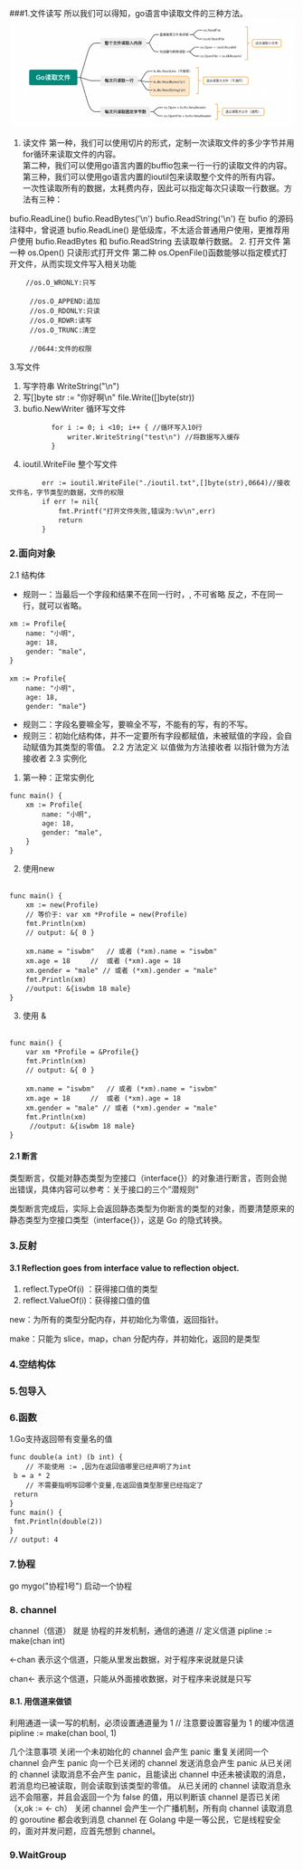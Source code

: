 ###1.文件读写
所以我们可以得知，go语言中读取文件的三种方法。
![](images/fileread.png)
1. 读文件
第一种，我们可以使用切片的形式，定制一次读取文件的多少字节并用for循环来读取文件的内容。<br>
第二种，我们可以使用go语言内置的buffio包来一行一行的读取文件的内容。<br>
第三种，我们可以使用go语言内置的ioutil包来读取整个文件的所有内容。<br>
一次性读取所有的数据，太耗费内存，因此可以指定每次只读取一行数据。方法有三种：

bufio.ReadLine()
bufio.ReadBytes('\n')
bufio.ReadString('\n')
在 bufio 的源码注释中，曾说道 bufio.ReadLine() 是低级库，不太适合普通用户使用，更推荐用户使用 bufio.ReadBytes 和 bufio.ReadString 去读取单行数据。
2. 打开文件
第一种 os.Open() 只读形式打开文件
第二种 os.OpenFile()函数能够以指定模式打开文件，从而实现文件写入相关功能
``` os.O_CREATE:创建
    //os.O_WRONLY:只写
     
     //os.O_APPEND:追加
     //os.O_RDONLY:只读
     //os.O_RDWR:读写
     //os.O_TRUNC:清空
  
     //0644:文件的权限 
```

3.写文件
1. 写字符串 WriteString("\n") 
2. 写[]byte str := "你好啊\n" file.Write([]byte(str))
3. bufio.NewWriter    循环写文件
    ```writer := bufio.NewWriter(file) //往文件里面写入内容，得到了一个writer对象
           for i := 0; i <10; i++ { //循环写入10行
               writer.WriteString("test\n") //将数据写入缓存
           } 
4. ioutil.WriteFile 整个写文件
``` str := "Hello Golang！"
        err := ioutil.WriteFile("./ioutil.txt",[]byte(str),0664)//接收文件名，字节类型的数据，文件的权限
        if err != nil{
            fmt.Printf("打开文件失败,错误为:%v\n",err)
            return
        } 
```` 
### 2.面向对象
2.1  结构体
* 规则一：当最后一个字段和结果不在同一行时，, 不可省略 反之，不在同一行，就可以省略。

```cassandraql
xm := Profile{
    name: "小明",
    age: 18,
    gender: "male",
}

xm := Profile{
    name: "小明",
    age: 18,
    gender: "male"}
```
* 规则二：字段名要嘛全写，要嘛全不写，不能有的写，有的不写。
* 规则三：初始化结构体，并不一定要所有字段都赋值，未被赋值的字段，会自动赋值为其类型的零值。
2.2 方法定义
以值做为方法接收者
以指针做为方法接收者
2.3 实例化
1. 第一种：正常实例化
```
func main() {
    xm := Profile{
        name: "小明",
        age: 18,
        gender: "male",
    }
}
```
2. 使用new 
```cassandraql

func main() {
    xm := new(Profile)
    // 等价于: var xm *Profile = new(Profile)
    fmt.Println(xm)
    // output: &{ 0 }

    xm.name = "iswbm"   // 或者 (*xm).name = "iswbm"
    xm.age = 18     //  或者 (*xm).age = 18
    xm.gender = "male" // 或者 (*xm).gender = "male"
    fmt.Println(xm)
    //output: &{iswbm 18 male}
}
```
3. 使用 &
```cassandraql

func main() {
    var xm *Profile = &Profile{}
    fmt.Println(xm)
    // output: &{ 0 }

    xm.name = "iswbm"   // 或者 (*xm).name = "iswbm"
    xm.age = 18     //  或者 (*xm).age = 18
    xm.gender = "male" // 或者 (*xm).gender = "male"
    fmt.Println(xm)
     //output: &{iswbm 18 male}
}
```
#### 2.1 断言
类型断言，仅能对静态类型为空接口（interface{}）的对象进行断言，否则会抛出错误，具体内容可以参考：关于接口的三个”潜规则”

类型断言完成后，实际上会返回静态类型为你断言的类型的对象，而要清楚原来的静态类型为空接口类型（interface{}），这是 Go 的隐式转换。


### 3.反射
#### 3.1 Reflection goes from interface value to reflection object.
1. reflect.TypeOf(i) ：获得接口值的类型
2. reflect.ValueOf(i)：获得接口值的值

new：为所有的类型分配内存，并初始化为零值，返回指针。

make：只能为 slice，map，chan 分配内存，并初始化，返回的是类型
### 4.空结构体

### 5.包导入
### 6.函数
1.Go支持返回带有变量名的值
```cassandraql
func double(a int) (b int) {
    // 不能使用 := ,因为在返回值哪里已经声明了为int
 b = a * 2
    // 不需要指明写回哪个变量,在返回值类型那里已经指定了
 return
}
func main() {
 fmt.Println(double(2))
}
// output: 4

```

### 7.协程
 go mygo("协程1号")  启动一个协程
 
 ### 8. channel
  channel（信道） 就是 协程的并发机制，通信的通道
  // 定义信道
  pipline := make(chan int)
  
  <-chan 表示这个信道，只能从里发出数据，对于程序来说就是只读
  
  chan<- 表示这个信道，只能从外面接收数据，对于程序来说就是只写
  
#### 8.1. 用信道来做锁

利用通道一读一写的机制，必须设置通道量为 1 
// 注意要设置容量为 1 的缓冲信道
	pipline := make(chan bool, 1)

几个注意事项
关闭一个未初始化的 channel 会产生 panic
重复关闭同一个 channel 会产生 panic
向一个已关闭的 channel 发送消息会产生 panic
从已关闭的 channel 读取消息不会产生 panic，且能读出 channel 中还未被读取的消息，若消息均已被读取，则会读取到该类型的零值。
从已关闭的 channel 读取消息永远不会阻塞，并且会返回一个为 false 的值，用以判断该 channel 是否已关闭（x,ok := <- ch）
关闭 channel 会产生一个广播机制，所有向 channel 读取消息的 goroutine 都会收到消息
channel 在 Golang 中是一等公民，它是线程安全的，面对并发问题，应首先想到 channel。
### 9.WaitGroup
